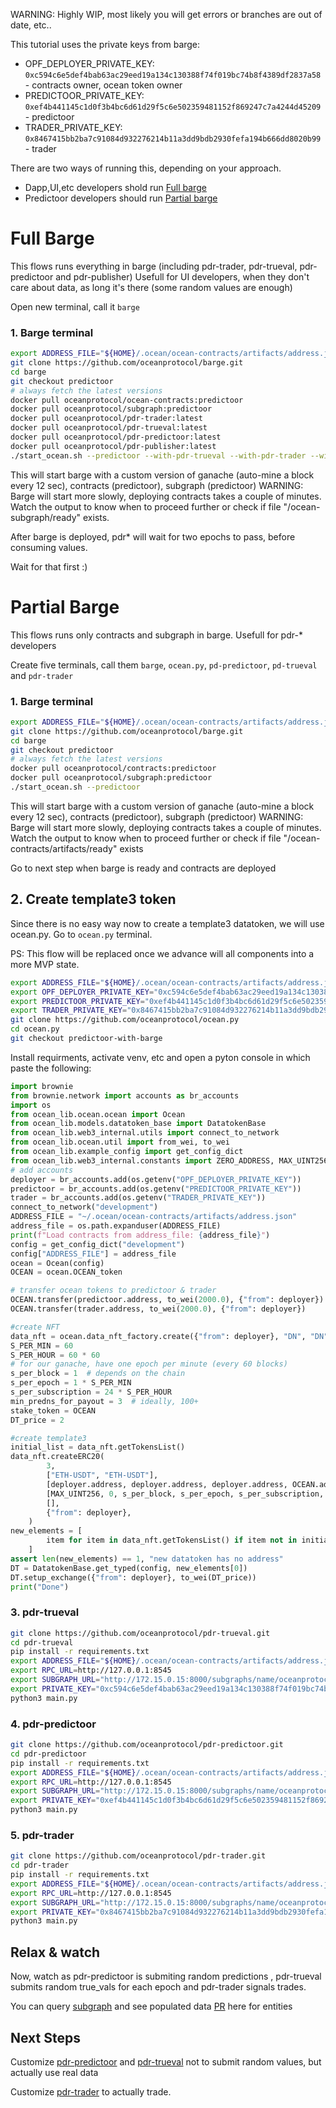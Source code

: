 
WARNING:  Highly WIP, most likely you will get errors or branches are out of date, etc.. 

This tutorial uses the private keys from barge:
 - OPF_DEPLOYER_PRIVATE_KEY:  `0xc594c6e5def4bab63ac29eed19a134c130388f74f019bc74b8f4389df2837a58`  - contracts owner, ocean token owner
 - PREDICTOOR_PRIVATE_KEY: `0xef4b441145c1d0f3b4bc6d61d29f5c6e502359481152f869247c7a4244d45209`  - predictoor
 - TRADER_PRIVATE_KEY: `0x8467415bb2ba7c91084d932276214b11a3dd9bdb2930fefa194b666dd8020b99`  - trader


There are two ways of running this, depending on your approach.
  - Dapp,UI,etc developers shold run [Full barge](#full-barge)
  - Predictoor developers should run [Partial barge](#partial-barge)

# Full Barge

This flows runs everything in barge (including pdr-trader, pdr-trueval, pdr-predictoor and pdr-publisher)
Usefull for UI developers, when they don't care about data, as long it's there (some random values are enough)

Open new terminal, call it `barge`

### 1. Barge terminal

```bash
export ADDRESS_FILE="${HOME}/.ocean/ocean-contracts/artifacts/address.json"
git clone https://github.com/oceanprotocol/barge.git
cd barge
git checkout predictoor
# always fetch the latest versions
docker pull oceanprotocol/ocean-contracts:predictoor
docker pull oceanprotocol/subgraph:predictoor
docker pull oceanprotocol/pdr-trader:latest
docker pull oceanprotocol/pdr-trueval:latest
docker pull oceanprotocol/pdr-predictoor:latest
docker pull oceanprotocol/pdr-publisher:latest
./start_ocean.sh --predictoor --with-pdr-trueval --with-pdr-trader --with-pdr-predictoor --with-pdr-publisher
```

This will start barge with a custom version of ganache (auto-mine a block every 12 sec), contracts (predictoor), subgraph (predictoor)
WARNING:   Barge will start more slowly, deploying contracts takes a couple of minutes.
Watch the output to know when to proceed further or check if file "/ocean-subgraph/ready" exists.


After barge is deployed, pdr* will wait for two epochs to pass, before consuming values.

Wait for that first :)


# Partial Barge

This flows runs only contracts and subgraph in barge.
Usefull for pdr-* developers

Create five terminals, call them `barge`, `ocean.py`, `pd-predictoor`, `pd-trueval` and `pdr-trader`


### 1. Barge terminal

```bash
export ADDRESS_FILE="${HOME}/.ocean/ocean-contracts/artifacts/address.json"
git clone https://github.com/oceanprotocol/barge.git
cd barge
git checkout predictoor
# always fetch the latest versions
docker pull oceanprotocol/contracts:predictoor
docker pull oceanprotocol/subgraph:predictoor
./start_ocean.sh --predictoor
```

This will start barge with a custom version of ganache (auto-mine a block every 12 sec), contracts (predictoor), subgraph (predictoor)
WARNING:   Barge will start more slowly, deploying contracts takes a couple of minutes.  Watch the output to know when to proceed further or check if file "/ocean-contracts/artifacts/ready" exists

Go to next step when barge is ready and contracts are deployed

## 2. Create template3 token

Since there is no easy way now to create a template3 datatoken, we will use ocean.py.  Go to `ocean.py` terminal.

PS: This flow will be replaced once we advance will all components into a more MVP state.

```bash
export ADDRESS_FILE="${HOME}/.ocean/ocean-contracts/artifacts/address.json"
export OPF_DEPLOYER_PRIVATE_KEY="0xc594c6e5def4bab63ac29eed19a134c130388f74f019bc74b8f4389df2837a58"
export PREDICTOOR_PRIVATE_KEY="0xef4b441145c1d0f3b4bc6d61d29f5c6e502359481152f869247c7a4244d45209"
export TRADER_PRIVATE_KEY="0x8467415bb2ba7c91084d932276214b11a3dd9bdb2930fefa194b666dd8020b99"
git clone https://github.com/oceanprotocol/ocean.py
cd ocean.py
git checkout predictoor-with-barge
```


Install requirments, activate venv, etc and open a pyton console in which paste the following:

```python
import brownie
from brownie.network import accounts as br_accounts
import os
from ocean_lib.ocean.ocean import Ocean
from ocean_lib.models.datatoken_base import DatatokenBase
from ocean_lib.web3_internal.utils import connect_to_network
from ocean_lib.ocean.util import from_wei, to_wei
from ocean_lib.example_config import get_config_dict
from ocean_lib.web3_internal.constants import ZERO_ADDRESS, MAX_UINT256
# add accounts
deployer = br_accounts.add(os.getenv("OPF_DEPLOYER_PRIVATE_KEY"))
predictoor = br_accounts.add(os.getenv("PREDICTOOR_PRIVATE_KEY"))
trader = br_accounts.add(os.getenv("TRADER_PRIVATE_KEY"))
connect_to_network("development")
ADDRESS_FILE = "~/.ocean/ocean-contracts/artifacts/address.json"
address_file = os.path.expanduser(ADDRESS_FILE)
print(f"Load contracts from address_file: {address_file}")
config = get_config_dict("development")
config["ADDRESS_FILE"] = address_file
ocean = Ocean(config)
OCEAN = ocean.OCEAN_token

# transfer ocean tokens to predictoor & trader
OCEAN.transfer(predictoor.address, to_wei(2000.0), {"from": deployer})
OCEAN.transfer(trader.address, to_wei(2000.0), {"from": deployer})

#create NFT
data_nft = ocean.data_nft_factory.create({"from": deployer}, "DN", "DN")
S_PER_MIN = 60
S_PER_HOUR = 60 * 60
# for our ganache, have one epoch per minute (every 60 blocks)
s_per_block = 1  # depends on the chain
s_per_epoch = 1 * S_PER_MIN
s_per_subscription = 24 * S_PER_HOUR
min_predns_for_payout = 3  # ideally, 100+
stake_token = OCEAN
DT_price = 2

#create template3
initial_list = data_nft.getTokensList()
data_nft.createERC20(
        3,
        ["ETH-USDT", "ETH-USDT"],
        [deployer.address, deployer.address, deployer.address, OCEAN.address, OCEAN.address],
        [MAX_UINT256, 0, s_per_block, s_per_epoch, s_per_subscription, 30],
        [],
        {"from": deployer},
    )
new_elements = [
        item for item in data_nft.getTokensList() if item not in initial_list
    ]
assert len(new_elements) == 1, "new datatoken has no address"
DT = DatatokenBase.get_typed(config, new_elements[0])
DT.setup_exchange({"from": deployer}, to_wei(DT_price))
print("Done")

```


### 3. pdr-trueval

```bash
git clone https://github.com/oceanprotocol/pdr-trueval.git
cd pdr-trueval
pip install -r requirements.txt
export ADDRESS_FILE="${HOME}/.ocean/ocean-contracts/artifacts/address.json"
export RPC_URL=http://127.0.0.1:8545
export SUBGRAPH_URL="http://172.15.0.15:8000/subgraphs/name/oceanprotocol/ocean-subgraph"
export PRIVATE_KEY="0xc594c6e5def4bab63ac29eed19a134c130388f74f019bc74b8f4389df2837a58"
python3 main.py
```


### 4. pdr-predictoor

```bash
git clone https://github.com/oceanprotocol/pdr-predictoor.git
cd pdr-predictoor
pip install -r requirements.txt
export ADDRESS_FILE="${HOME}/.ocean/ocean-contracts/artifacts/address.json"
export RPC_URL=http://127.0.0.1:8545
export SUBGRAPH_URL="http://172.15.0.15:8000/subgraphs/name/oceanprotocol/ocean-subgraph"
export PRIVATE_KEY="0xef4b441145c1d0f3b4bc6d61d29f5c6e502359481152f869247c7a4244d45209"
python3 main.py
```

### 5. pdr-trader

```bash
git clone https://github.com/oceanprotocol/pdr-trader.git
cd pdr-trader
pip install -r requirements.txt
export ADDRESS_FILE="${HOME}/.ocean/ocean-contracts/artifacts/address.json"
export RPC_URL=http://127.0.0.1:8545
export SUBGRAPH_URL="http://172.15.0.15:8000/subgraphs/name/oceanprotocol/ocean-subgraph"
export PRIVATE_KEY="0x8467415bb2ba7c91084d932276214b11a3dd9bdb2930fefa194b666dd8020b99"
python3 main.py
```

## Relax & watch

Now, watch as pdr-predictoor is submiting random predictions , pdr-trueval submits random true_vals for each epoch and pdr-trader signals trades.

You can query [subgraph](http://172.15.0.15:8000/subgraphs/name/oceanprotocol/ocean-subgraph/graphql) and see populated data  [PR](https://github.com/oceanprotocol/ocean-subgraph/pull/678) here for entities 


## Next Steps

Customize [pdr-predictoor](https://github.com/oceanprotocol/pdr-predictoor) and [pdr-trueval](https://github.com/oceanprotocol/pdr-trueval) not to submit random values, but actually use real data

Customize [pdr-trader](https://github.com/oceanprotocol/pdr-trader) to actually trade.